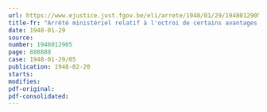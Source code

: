 ```yaml
---
url: https://www.ejustice.just.fgov.be/eli/arrete/1948/01/29/1948012905/justel
title-fr: "Arrêté ministériel relatif à l'octroi de certains avantages en espèces ou en nature aux chômeurs en réadaptation professionnelle. - Modification à l'arrêté ministériel du 20 décembre 1945"
date: 1948-01-29
source:
number: 1948012905
page: 888888
case: 1948-01-29/05
publication: 1948-02-20
starts:
modifies:
pdf-original:
pdf-consolidated:
---
```


